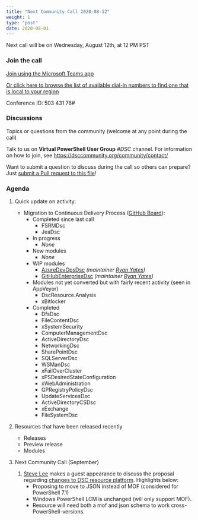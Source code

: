 ```yaml
---
title: "Next Community Call 2020-08-12"
weight: 1
type: "post"
date: 2020-08-01
---
```


Next call will be on Wednesday, August 12th, at 12 PM PST

### Join the call

[Join using the Microsoft Teams app](https://teams.microsoft.com/l/meetup-join/19%3ameeting_OTc2YThjZGQtNWE4Yi00NDQyLTk5NTktYWIwYjdhMGZjNDRl%40thread.v2/0?context=%7b%22Tid%22%3a%2272f988bf-86f1-41af-91ab-2d7cd011db47%22%2c%22Oid%22%3a%222fd83437-7fe6-4ee4-a109-828a19cb7bff%22%7d)

[Or click here to browse the list of available dial-in numbers to find one that is local to your region](https://dialin.teams.microsoft.com/8551f4c1-bea3-441a-8738-69aa517a91c5?id=50343176)

Conference ID:
503 431 76#

### Discussions

Topics or questions from the community (welcome at any point during the call)

Talk to us on **Virtual PowerShell User Group** _#DSC_ channel.
For information on how to join, see https://dsccommunity.org/community/contact/

Want to submit a question to discuss during the call so others can prepare? Just [submit a Pull request to this file](https://github.com/dsccommunity/dsccommunity.org/edit/master/content/community_calls/next_call.en.md)!

### Agenda

1. Quick update on activity:
   - Migration to Continuous Delivery Process ([GitHub Board](https://github.com/orgs/dsccommunity/projects/1)):
     - Completed since last call
       - FSRMDsc
       - JeaDsc
     - In progress
       - _None_
     - New modules
       - _None_
     - WIP modules
       - [AzureDevOpsDsc](https://github.com/dsccommunity/AzureDevOpsDsc) _(maintainer [Ryan Yates](https://github.com/kilasuit))_
       - [GitHubEnterpriseDsc](https://github.com/dsccommunity/GitHubEnterpriseDsc) _(maintainer [Ryan Yates](https://github.com/kilasuit))_
     - Modules not yet converted but with fairly recent activity (seen in AppVeyor)
       - DscResource.Analysis
       - xBitlocker
     - Completed
       - DfsDsc
       - FileContentDsc
       - xSystemSecurity
       - ComputerManagementDsc
       - ActiveDirectoryDsc
       - NetworkingDsc
       - SharePointDsc
       - SQLServerDsc
       - WSManDsc
       - xFailOverCluster
       - xPSDesiredStateConfiguration
       - xWebAdministration
       - GPRegistryPolicyDsc
       - UpdateServicesDsc
       - ActiveDirectoryCSDsc
       - xExchange
       - FileSystemDsc
1. Resources that have been released recently
   - Releases
   - Preview release
   - Modules

1. Next Community Call (September)
   1. [Steve Lee](https://github.com/SteveL-MSFT) makes a guest appearance to
      discuss the proposal regarding [changes to DSC resource platform](https://github.com/PowerShell/PowerShell/issues/13359).
      Highlights below:
      - Proposing to move to JSON instead of MOF (considered for PowerShell 7.1)
      - Windows PowerShell LCM is unchanged (will only support MOF).
      - Resource will need both a mof and json schema to work cross-PowerShell-versions.

